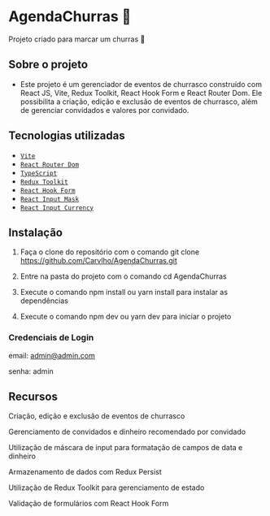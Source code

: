 # AgendaChurras 🍻

Projeto criado para marcar um churras 🍖

## Sobre o projeto

- Este projeto é um gerenciador de eventos de churrasco construído com React JS, Vite, Redux Toolkit, React Hook Form e React Router Dom. Ele possibilita a criação, edição e exclusão de eventos de churrasco, além de gerenciar convidados e valores por convidado.

## Tecnologias utilizadas

- [`Vite`](https://vitejs.dev)
- [`React Router Dom`](https://reactrouter.com/en/main)
- [`TypeScript`](https://www.typescriptlang.org)
- [`Redux Toolkit`](https://redux-toolkit.js.org)
- [`React Hook Form`](https://react-hook-form.com)
- [`React Input Mask`](https://github.com/sanniassin/react-input-mask)
- [`React Input Currency`](https://github.com/ElderLK/input-currency-react)

## Instalação

1. Faça o clone do repositório com o comando git clone https://github.com/Carvlho/AgendaChurras.git

2. Entre na pasta do projeto com o comando cd AgendaChurras

3. Execute o comando npm install ou yarn install para instalar as dependências

4. Execute o comando npm dev ou yarn dev para iniciar o projeto

### Credenciais de Login

email: admin@admin.com

senha: admin

## Recursos

Criação, edição e exclusão de eventos de churrasco

Gerenciamento de convidados e dinheiro recomendado por convidado

Utilização de máscara de input para formatação de campos de data e dinheiro

Armazenamento de dados com Redux Persist

Utilização de Redux Toolkit para gerenciamento de estado

Validação de formulários com React Hook Form
